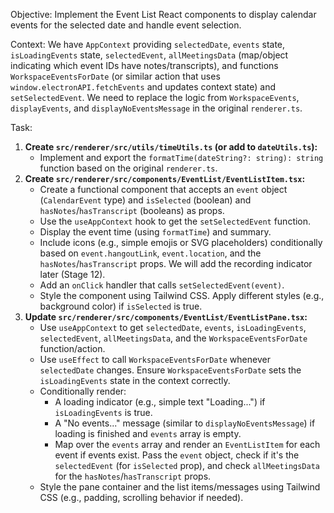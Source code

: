 Objective: Implement the Event List React components to display calendar events for the selected date and handle event selection.

Context: We have `AppContext` providing `selectedDate`, `events` state, `isLoadingEvents` state, `selectedEvent`, `allMeetingsData` (map/object indicating which event IDs have notes/transcripts), and functions `WorkspaceEventsForDate` (or similar action that uses `window.electronAPI.fetchEvents` and updates context state) and `setSelectedEvent`. We need to replace the logic from `WorkspaceEvents`, `displayEvents`, and `displayNoEventsMessage` in the original `renderer.ts`.

Task:
1.  **Create `src/renderer/src/utils/timeUtils.ts` (or add to `dateUtils.ts`):**
    * Implement and export the `formatTime(dateString?: string): string` function based on the original `renderer.ts`.
2.  **Create `src/renderer/src/components/EventList/EventListItem.tsx`:**
    * Create a functional component that accepts an `event` object (`CalendarEvent` type) and `isSelected` (boolean) and `hasNotes`/`hasTranscript` (booleans) as props.
    * Use the `useAppContext` hook to get the `setSelectedEvent` function.
    * Display the event time (using `formatTime`) and summary.
    * Include icons (e.g., simple emojis or SVG placeholders) conditionally based on `event.hangoutLink`, `event.location`, and the `hasNotes`/`hasTranscript` props. We will add the recording indicator later (Stage 12).
    * Add an `onClick` handler that calls `setSelectedEvent(event)`.
    * Style the component using Tailwind CSS. Apply different styles (e.g., background color) if `isSelected` is true.
3.  **Update `src/renderer/src/components/EventList/EventListPane.tsx`:**
    * Use `useAppContext` to get `selectedDate`, `events`, `isLoadingEvents`, `selectedEvent`, `allMeetingsData`, and the `WorkspaceEventsForDate` function/action.
    * Use `useEffect` to call `WorkspaceEventsForDate` whenever `selectedDate` changes. Ensure `WorkspaceEventsForDate` sets the `isLoadingEvents` state in the context correctly.
    * Conditionally render:
        * A loading indicator (e.g., simple text "Loading...") if `isLoadingEvents` is true.
        * A "No events..." message (similar to `displayNoEventsMessage`) if loading is finished and `events` array is empty.
        * Map over the `events` array and render an `EventListItem` for each event if events exist. Pass the `event` object, check if it's the `selectedEvent` (for `isSelected` prop), and check `allMeetingsData` for the `hasNotes`/`hasTranscript` props.
    * Style the pane container and the list items/messages using Tailwind CSS (e.g., padding, scrolling behavior if needed).